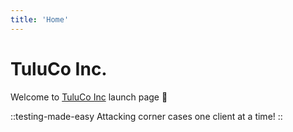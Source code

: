 ```yaml
---
title: 'Home'
---
```


# TuluCo Inc.

Welcome to [TuluCo Inc](https://tuluco.com/) launch page :rocket:

::testing-made-easy
Attacking corner cases one client at a time!
::